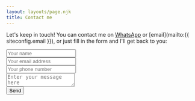 ```yaml
---
layout: layouts/page.njk
title: Contact me
---
```


Let's keep in touch! You can contact me on [WhatsApp](https://wa.me/972543330085) or [email](mailto:{{ siteconfig.email }}), or just fill in the form and I'll get back to you:

<form accept-charset="UTF-8" action="https://getform.io/f/55b4f464-339f-4a71-a8ca-5992d4998d9e" method="POST" enctype="multipart/form-data"  target="_blank" id="contactform">
    <div>
        <input type="text" name="name" placeholder="Your name" required />
    </div>
    <div>
        <input type="email" name="email" placeholder="Your email address" required />
    </div>
    <div>
        <input type="text" name="phone" placeholder="Your phone number" required />
    </div>
    <div>
        <textarea type="text" name="message" placeholder="Enter your message here" required></textarea>
    </div>
    <!-- add hidden Honeypot input to prevent spams -->
    <input type="hidden" name="_gotcha" style="display:none !important" />
    <div>
        <button type="submit">Send</button>
    </div>
</form>
